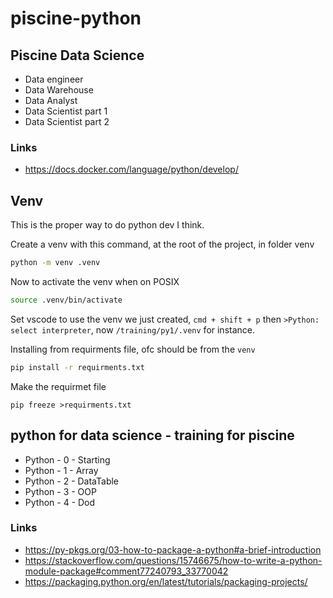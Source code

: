 # piscine-python

## Piscine Data Science 

- Data engineer
- Data Warehouse
- Data Analyst
- Data Scientist part 1
- Data Scientist part 2

### Links

 - https://docs.docker.com/language/python/develop/

## Venv

This is the proper way to do python dev I think.

Create a venv with this command, at the root of the project, in folder venv

```bash
python -m venv .venv
```

Now to activate the venv when on POSIX
```bash
source .venv/bin/activate
```

Set vscode to use the venv we just created, `cmd + shift + p` then `>Python: select interpreter`, now `/training/py1/.venv` for instance.

Installing from requirments file, ofc should be from the `venv`
```bash
pip install -r requirments.txt
```

Make the requirmet file
```
pip freeze >requirments.txt
```

## python for data science - training for piscine

- Python - 0 - Starting
- Python - 1 - Array
- Python - 2 - DataTable
- Python - 3 - OOP
- Python - 4 - Dod

### Links
 
 - https://py-pkgs.org/03-how-to-package-a-python#a-brief-introduction
 - https://stackoverflow.com/questions/15746675/how-to-write-a-python-module-package#comment77240793_33770042
 - https://packaging.python.org/en/latest/tutorials/packaging-projects/

